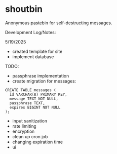 # shoutbin
Anonymous pastebin for self-destructing messages.


Development Log/Notes:

5/19/2025
- created template for site
- implement database

TODO:
- passphrase implementation
- create migration for messages:
```
CREATE TABLE messages (
  id VARCHAR(8) PRIMARY KEY,
  message TEXT NOT NULL,
  passphrase TEXT,
  expires BIGINT NOT NULL
);
```
- input sanitization
- rate limiting
- encryption
- clean up cron job
- changing expiration time
- ui
